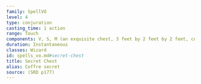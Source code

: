 ```yaml
---
family: SpellVO
level: 4
type: conjuration
casting_time: 1 action
range: Touch
components: V, S, M (an exquisite chest, 3 feet by 2 feet by 2 feet, constructed from rare materials worth at least 5,000 gp, and a Tiny replica made from the same materials worth at least 50 gp)
duration: Instantaneous
classes: Wizard
id: spells_vo.md#secret-chest
title: Secret Chest
alias: Coffre secret
source: (SRD p177)
---
```


